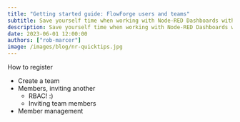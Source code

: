 ```yaml
---
title: "Getting started guide: FlowForge users and teams"
subtitle: Save yourself time when working with Node-RED Dashboards with these three tips.
description: Save yourself time when working with Node-RED Dashboards with these three tips.
date: 2023-06-01 12:00:00
authors: ["rob-marcer"]
image: /images/blog/nr-quicktips.jpg
---
```


How to register
- Create a team
- Members, inviting another
    - RBAC! :)
    - Inviting team members
- Member management
